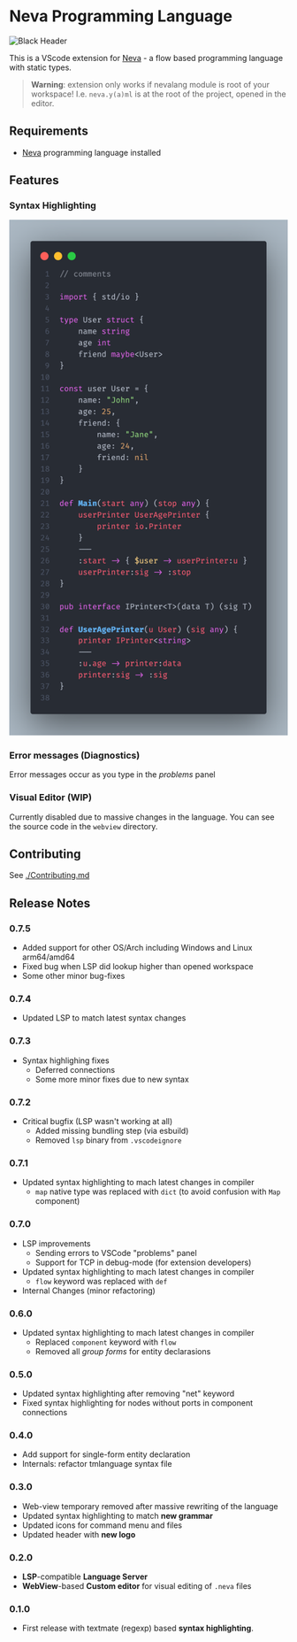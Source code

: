# Neva Programming Language

![Black Header](./assets/header.png "Nevalang logo and title")

This is a VScode extension for [Neva](https://github.com/nevalang/neva) - a flow based programming language with static types.

> **Warning**: extension only works if nevalang module is root of your workspace! I.e. `neva.y(a)ml` is at the root of the project, opened in the editor.

## Requirements

- [Neva](https://github.com/nevalang/neva) programming language installed

## Features

### Syntax Highlighting

![Picture of a syntax highlighting](./assets/code.png "Syntax highlighting example")

### Error messages (Diagnostics)

Error messages occur as you type in the _problems_ panel

### Visual Editor (WIP)

Currently disabled due to massive changes in the language. You can see the source code in the `webview` directory.

## Contributing

See [./Contributing.md](Contributing.md)

## Release Notes

### 0.7.5

- Added support for other OS/Arch including Windows and Linux arm64/amd64
- Fixed bug when LSP did lookup higher than opened workspace
- Some other minor bug-fixes

### 0.7.4

- Updated LSP to match latest syntax changes

### 0.7.3

- Syntax highlighing fixes
  - Deferred connections
  - Some more minor fixes due to new syntax

### 0.7.2

- Critical bugfix (LSP wasn't working at all)
  - Added missing bundling step (via esbuild)
  - Removed `lsp` binary from `.vscodeignore`

### 0.7.1

- Updated syntax highlighting to mach latest changes in compiler
  - `map` native type was replaced with `dict` (to avoid confusion with `Map` component)

### 0.7.0

- LSP improvements
  - Sending errors to VSCode "problems" panel
  - Support for TCP in debug-mode (for extension developers)
- Updated syntax highlighting to mach latest changes in compiler
  - `flow` keyword was replaced with `def`
- Internal Changes (minor refactoring)

### 0.6.0

- Updated syntax highlighting to mach latest changes in compiler
  - Replaced `component` keyword with `flow`
  - Removed all _group forms_ for entity declarasions

### 0.5.0

- Updated syntax highlighting after removing "net" keyword
- Fixed syntax highlighting for nodes without ports in component connections

### 0.4.0

- Add support for single-form entity declaration
- Internals: refactor tmlanguage syntax file

### 0.3.0

- Web-view temporary removed after massive rewriting of the language
- Updated syntax highlighting to match **new grammar**
- Updated icons for command menu and files
- Updated header with **new logo**

### 0.2.0

- **LSP**-compatible **Language Server**
- **WebView**-based **Custom editor** for visual editing of `.neva` files

### 0.1.0

- First release with textmate (regexp) based **syntax highlighting**.
